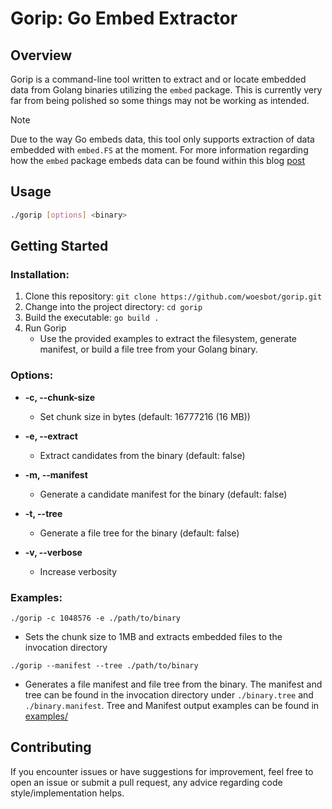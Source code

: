 # Gorip: Go Embed Extractor

## Overview

Gorip is a command-line tool written to extract and or locate embedded data from Golang binaries utilizing the 
`embed` package. This is currently very far from being polished so some things may not be working as intended.

> [!Note] 
> Due to the way Go embeds data, this tool only supports extraction of data embedded with `embed.FS` 
> at the moment. For more information regarding how the `embed` package embeds data can be found within this
> blog [post](https://0x00sec.org/t/extracting-go-embeds/34885)

## Usage

```bash
./gorip [options] <binary>
```

## Getting Started

### **Installation:**
1. Clone this repository: `git clone https://github.com/woesbot/gorip.git`
1. Change into the project directory: `cd gorip`
1. Build the executable: `go build .`
4. Run Gorip
   - Use the provided examples to extract the filesystem, generate manifest, or build a file tree from your Golang binary.

### Options:

- **-c, --chunk-size <size>**
  - Set chunk size in bytes (default: 16777216 (16 MB))

- **-e, --extract**
  - Extract candidates from the binary (default: false)

- **-m, --manifest**
  - Generate a candidate manifest for the binary (default: false)

- **-t, --tree**
  - Generate a file tree for the binary (default: false)

- **-v, --verbose**
  - Increase verbosity

### Examples:

`./gorip -c 1048576 -e ./path/to/binary`
- Sets the chunk size to 1MB and extracts embedded files to the invocation directory

`./gorip --manifest --tree ./path/to/binary`
- Generates a file manifest and file tree from the binary. The manifest and tree can be
found in the invocation directory under `./binary.tree` and `./binary.manifest`. Tree and Manifest output examples can be found in [examples/](/examples/)

## Contributing

If you encounter issues or have suggestions for improvement, feel free to open an issue or submit a pull request, any advice regarding code style/implementation helps.
